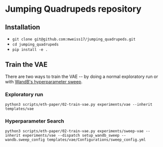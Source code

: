 # Jumping Quadrupeds repository

## Installation

- `git clone git@github.com:mweiss17/jumping_quadrupeds.git`
- `cd jumping_quadrupeds` 
- `pip install -e .`


## Train the VAE
There are two ways to train the VAE -- by doing a normal exploratory run or with [WandB's hyperparameter sweep](https://docs.wandb.com/sweeps).

### Exploratory run
`python3 scripts/eth-paper/02-train-vae.py experiments/vae --inherit templates/vae`

### Hyperparameter Search
`python3 scripts/eth-paper/02-train-vae.py experiments/sweep-vae --inherit experiments/vae --dispatch setup_wandb_sweep --wandb.sweep_config templates/vae/Configurations/sweep_config.yml`
